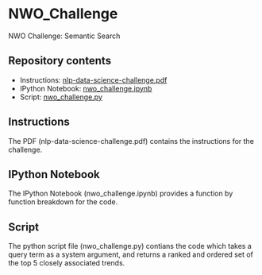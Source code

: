 # NWO_Challenge
NWO Challenge: Semantic Search

## Repository contents
* Instructions: [nlp-data-science-challenge.pdf](#instructions)
* IPython Notebook: [nwo_challenge.ipynb](#jupyter-notebook)
* Script: [nwo_challenge.py](#script)

## Instructions
The PDF (nlp-data-science-challenge.pdf) contains the instructions for the challenge.
	
## IPython Notebook
The  IPython Notebook (nwo_challenge.ipynb) provides a function by function breakdown for the code. 
	
## Script
The  python script file (nwo_challenge.py) contians the code which takes a query term as a system argument, and returns a ranked and ordered set of the top 5 closely associated trends.
